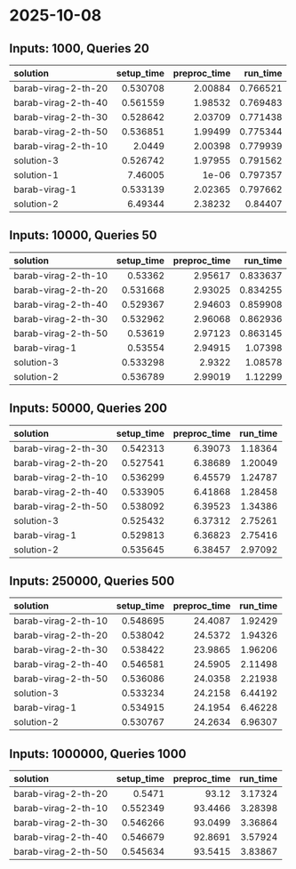 # 2025-10-08

## Inputs: 1000, Queries 20

| solution            |   setup_time |   preproc_time |   run_time |
|:--------------------|-------------:|---------------:|-----------:|
| barab-virag-2-th-20 |     0.530708 |        2.00884 |   0.766521 |
| barab-virag-2-th-40 |     0.561559 |        1.98532 |   0.769483 |
| barab-virag-2-th-30 |     0.528642 |        2.03709 |   0.771438 |
| barab-virag-2-th-50 |     0.536851 |        1.99499 |   0.775344 |
| barab-virag-2-th-10 |     2.0449   |        2.00398 |   0.779939 |
| solution-3          |     0.526742 |        1.97955 |   0.791562 |
| solution-1          |     7.46005  |        1e-06   |   0.797357 |
| barab-virag-1       |     0.533139 |        2.02365 |   0.797662 |
| solution-2          |     6.49344  |        2.38232 |   0.84407  |

## Inputs: 10000, Queries 50

| solution            |   setup_time |   preproc_time |   run_time |
|:--------------------|-------------:|---------------:|-----------:|
| barab-virag-2-th-10 |     0.53362  |        2.95617 |   0.833637 |
| barab-virag-2-th-20 |     0.531668 |        2.93025 |   0.834255 |
| barab-virag-2-th-40 |     0.529367 |        2.94603 |   0.859908 |
| barab-virag-2-th-30 |     0.532962 |        2.96068 |   0.862936 |
| barab-virag-2-th-50 |     0.53619  |        2.97123 |   0.863145 |
| barab-virag-1       |     0.53554  |        2.94915 |   1.07398  |
| solution-3          |     0.533298 |        2.9322  |   1.08578  |
| solution-2          |     0.536789 |        2.99019 |   1.12299  |

## Inputs: 50000, Queries 200

| solution            |   setup_time |   preproc_time |   run_time |
|:--------------------|-------------:|---------------:|-----------:|
| barab-virag-2-th-30 |     0.542313 |        6.39073 |    1.18364 |
| barab-virag-2-th-20 |     0.527541 |        6.38689 |    1.20049 |
| barab-virag-2-th-10 |     0.536299 |        6.45579 |    1.24787 |
| barab-virag-2-th-40 |     0.533905 |        6.41868 |    1.28458 |
| barab-virag-2-th-50 |     0.538092 |        6.39523 |    1.34386 |
| solution-3          |     0.525432 |        6.37312 |    2.75261 |
| barab-virag-1       |     0.529813 |        6.36823 |    2.75416 |
| solution-2          |     0.535645 |        6.38457 |    2.97092 |

## Inputs: 250000, Queries 500

| solution            |   setup_time |   preproc_time |   run_time |
|:--------------------|-------------:|---------------:|-----------:|
| barab-virag-2-th-10 |     0.548695 |        24.4087 |    1.92429 |
| barab-virag-2-th-20 |     0.538042 |        24.5372 |    1.94326 |
| barab-virag-2-th-30 |     0.538422 |        23.9865 |    1.96206 |
| barab-virag-2-th-40 |     0.546581 |        24.5905 |    2.11498 |
| barab-virag-2-th-50 |     0.536086 |        24.0358 |    2.21938 |
| solution-3          |     0.533234 |        24.2158 |    6.44192 |
| barab-virag-1       |     0.534915 |        24.1954 |    6.46228 |
| solution-2          |     0.530767 |        24.2634 |    6.96307 |

## Inputs: 1000000, Queries 1000

| solution            |   setup_time |   preproc_time |   run_time |
|:--------------------|-------------:|---------------:|-----------:|
| barab-virag-2-th-20 |     0.5471   |        93.12   |    3.17324 |
| barab-virag-2-th-10 |     0.552349 |        93.4466 |    3.28398 |
| barab-virag-2-th-30 |     0.546266 |        93.0499 |    3.36864 |
| barab-virag-2-th-40 |     0.546679 |        92.8691 |    3.57924 |
| barab-virag-2-th-50 |     0.545634 |        93.5415 |    3.83867 |